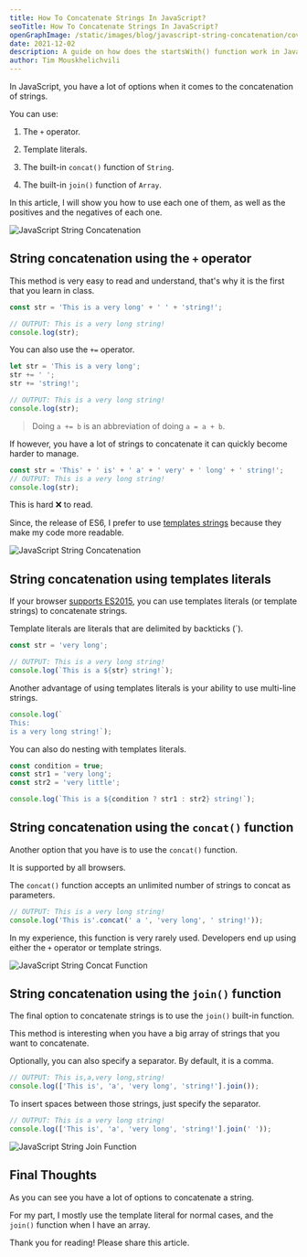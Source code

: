 ```yaml
---
title: How To Concatenate Strings In JavaScript?
seoTitle: How To Concatenate Strings In JavaScript?
openGraphImage: /static/images/blog/javascript-string-concatenation/cover.png
date: 2021-12-02
description: A guide on how does the startsWith() function work in JavaScript? Case Sensitivity, Multiple Values, Alternatives.
author: Tim Mouskhelichvili
---
```


In JavaScript, you have a lot of options when it comes to the concatenation of strings. 

You can use: 

1. The `+` operator.

2. Template literals.

3. The built-in `concat()` function of `String`.

4. The built-in `join()` function of `Array`.

In this article, I will show you how to use each one of them, as well as the positives and the negatives of each one.

![JavaScript String Concatenation](/static/images/blog/javascript-string-concatenation/cover.png)

<Summary />

## String concatenation using the `+` operator

This method is very easy to read and understand, that's why it is the first that you learn in class.

```javascript
const str = 'This is a very long' + ' ' + 'string!';

// OUTPUT: This is a very long string!
console.log(str);
```

You can also use the `+=` operator.

```javascript
let str = 'This is a very long';
str += ' ';
str += 'string!';

// OUTPUT: This is a very long string!
console.log(str);
```

> Doing `a += b` is an abbreviation of doing `a = a + b`.

If however, you have a lot of strings to concatenate it can quickly become harder to manage.

```javascript
const str = 'This' + ' is' + ' a' + ' very' + ' long' + ' string!';
// OUTPUT: This is a very long string!
console.log(str);
```

This is hard ❌ to read.

Since, the release of ES6, I prefer to use [templates strings](#string-concatenation-using-templates-literals) because they make my code more readable.

![JavaScript String Concatenation](/static/images/blog/javascript-string-concatenation/1.jpg)

## String concatenation using templates literals

If your browser [supports ES2015](https://caniuse.com/template-literals), you can use templates literals (or template strings) to concatenate strings.

Template literals are literals that are delimited by backticks (`).

```javascript
const str = 'very long';

// OUTPUT: This is a very long string!
console.log(`This is a ${str} string!`);
```

Another advantage of using templates literals is your ability to use multi-line strings.

```javascript
console.log(`
This:
is a very long string!`);
```

You can also do nesting with templates literals.

```javascript
const condition = true;
const str1 = 'very long';
const str2 = 'very little';

console.log(`This is a ${condition ? str1 : str2} string!`);
```

## String concatenation using the `concat()` function

Another option that you have is to use the `concat()` function.

It is supported by all browsers.

The `concat()` function accepts an unlimited number of strings to concat as parameters.

```javascript
// OUTPUT: This is a very long string!
console.log('This is'.concat(' a ', 'very long', ' string!'));
```

In my experience, this function is very rarely used. Developers end up using either the `+` operator or template strings.

![JavaScript String Concat Function](/static/images/blog/javascript-string-concatenation/2.jpg)

## String concatenation using the `join()` function

The final option to concatenate strings is to use the `join()` built-in function.

This method is interesting when you have a big array of strings that you want to concatenate.

Optionally, you can also specify a separator. By default, it is a comma.

```javascript
// OUTPUT: This is,a,very long,string!
console.log(['This is', 'a', 'very long', 'string!'].join());
```

To insert spaces between those strings, just specify the separator.

```javascript
// OUTPUT: This is a very long string!
console.log(['This is', 'a', 'very long', 'string!'].join(' '));
```

![JavaScript String Join Function](/static/images/blog/javascript-string-concatenation/3.jpg)

## Final Thoughts

As you can see you have a lot of options to concatenate a string.

For my part, I mostly use the template literal for normal cases, and the `join()` function when I have an array.

Thank you for reading! Please share this article.